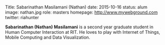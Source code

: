 Title: Sabarinathan Masilamani (Nathan)
date: 2015-10-16
status: alum
image: nathan.jpg
role: masters
homepage: http://www.mywebground.com
twitter: riahunter


**Sabarinathan (Nathan) Masilamani** is a second year graduate student in Human Computer Interaction at RIT. He loves to play with Internet of Things, Mobile Computing and Data Visualization.
